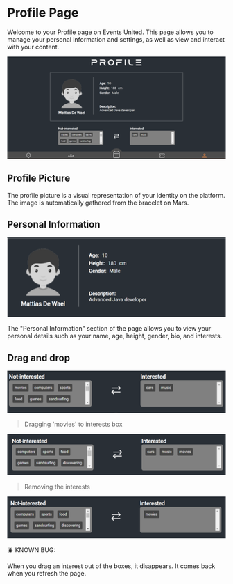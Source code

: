 # Profile Page

Welcome to your Profile page on Events United. This page allows you to manage your personal information and settings, as well as view and interact with your content.

![profile-page](../images/profile/profile-page.png)

## Profile Picture

The profile picture is a visual representation of your identity on the platform. The image is automatically gathered from the bracelet on Mars.

## Personal Information

![profile-section](../images/profile/profile-section.png)

The "Personal Information" section of the page allows you to view your personal details such as your name, age, height, gender, bio, and interests.

## Drag and drop

![drag-and-drop](../images/profile/interests-drag-and-drop.png)
> Dragging 'movies' to interests box

![drag-and-drop](../images/profile/dragged-interest.png)
> Removing the interests

![remove-interst](../images/profile/removed-interest.png)

🪲 KNOWN BUG:

When you drag an interest out of the boxes, it disappears. It comes back when you refresh the page.
